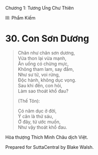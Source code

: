  

Chương 1: Tương Ưng Chư Thiên

III: Phẩm Kiếm

# 30\. Con Sơn Dương

> Chân như chân sơn dương,  
> Vừa thon lại vừa mạnh,  
> Ăn uống có chừng mực,  
> Không tham lam, say đắm,  
> Như sư tử, voi rừng,  
> Ðộc hành, không dục vọng.  
> Sau khi đến, con hỏi,  
> Làm sao thoát khổ đau?
> 
> (Thế Tôn):
> 
> Có năm dục ở đời,  
> Ý căn là thứ sáu,  
> Ở đây, từ ước muốn,  
> Như vậy thoát khổ đau.

Hòa thượng Thích Minh Châu dịch Việt.

Prepared for SuttaCentral by Blake Walsh.